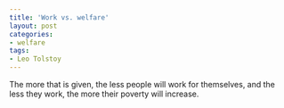 ```yaml
---
title: 'Work vs. welfare'
layout: post
categories:
- welfare
tags:
- Leo Tolstoy
---
```


The more that is given, the less people will work for themselves, and the less they work, the more their poverty will increase.